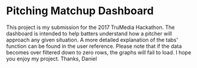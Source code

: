 # Pitching Matchup Dashboard
This project is my submission for the 2017 TruMedia Hackathon. The dashboard is intended to help batters understand how a pitcher will approach any given situation. A more detailed explanation of the tabs' function can be found in the user reference. Please note that if the data becomes over filtered down to zero rows, the graphs will fail to load. I hope you enjoy my project. Thanks, Daniel
